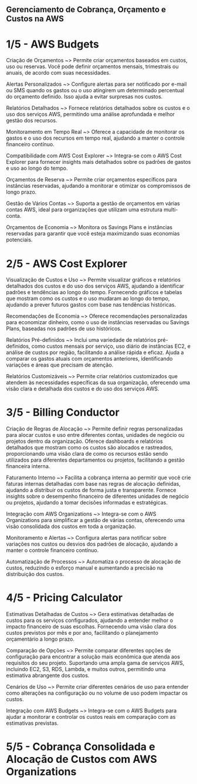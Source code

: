## Gerenciamento de Cobrança, Orçamento e Custos na AWS ##
# 1/5 - AWS Budgets #
Criação de Orçamentos ~> Permite criar orçamentos baseados em custos, uso ou reservas. Você pode definir orçamentos mensais, trimestrais ou anuais, de acordo com suas necessidades.

Alertas Personalizados ~> Configure alertas para ser notificado por e-mail ou SMS quando os gastos ou o uso atingirem um determinado percentual do orçamento definido. Isso ajuda a evitar surpresas nos custos.

Relatórios Detalhados ~> Fornece relatórios detalhados sobre os custos e o uso dos serviços AWS, permitindo uma análise aprofundada e melhor gestão dos recursos.

Monitoramento em Tempo Real ~> Oferece a capacidade de monitorar os gastos e o uso dos recursos em tempo real, ajudando a manter o controle financeiro contínuo.

Compatibilidade com AWS Cost Explorer ~> Integra-se com o AWS Cost Explorer para fornecer insights mais detalhados sobre os padrões de gastos e uso ao longo do tempo.

Orçamentos de Reserva ~> Permite criar orçamentos específicos para instâncias reservadas, ajudando a monitorar e otimizar os compromissos de longo prazo.

Gestão de Vários Contas ~> Suporta a gestão de orçamentos em várias contas AWS, ideal para organizações que utilizam uma estrutura multi-conta.

Orçamentos de Economia ~> Monitora os Savings Plans e instâncias reservadas para garantir que você esteja maximizando suas economias potenciais.

# 2/5 - AWS Cost Explorer #
Visualização de Custos e Uso ~> Permite visualizar gráficos e relatórios detalhados dos custos e do uso dos serviços AWS, ajudando a identificar padrões e tendências ao longo do tempo. Fornecendo gráficos e tabelas que mostram como os custos e o uso mudaram ao longo do tempo, ajudando a prever futuros gastos com base nas tendências históricas.

Recomendações de Economia ~> Oferece recomendações personalizadas para economizar dinheiro, como o uso de instâncias reservadas ou Savings Plans, baseadas nos padrões de uso históricos.

Relatórios Pré-definidos ~> Inclui uma variedade de relatórios pré-definidos, como custos mensais por serviço, uso diário de instâncias EC2, e análise de custos por região, facilitando a análise rápida e eficaz. Ajuda a comparar os gastos atuais com orçamentos anteriores, identificando variações e áreas que precisam de atenção.

Relatórios Customizáveis ~> Permite criar relatórios customizados que atendem às necessidades específicas da sua organização, oferecendo uma visão clara e detalhada dos custos e do uso dos serviços AWS.

# 3/5 - Billing Conductor #
Criação de Regras de Alocação ~> Permite definir regras personalizadas para alocar custos e uso entre diferentes contas, unidades de negócio ou projetos dentro da organização. Oferece dashboards e relatórios detalhados que mostram como os custos são alocados e rastreados, proporcionando uma visão clara de como os recursos estão sendo utilizados para diferentes departamentos ou projetos, facilitando a gestão financeira interna.

Faturamento Interno ~> Facilita a cobrança interna ao permitir que você crie faturas internas detalhadas com base nas regras de alocação definidas, ajudando a distribuir os custos de forma justa e transparente. Fornece insights sobre o desempenho financeiro de diferentes unidades de negócio ou projetos, ajudando a tomar decisões informadas e estratégicas.

Integração com AWS Organizations ~> Integra-se com o AWS Organizations para simplificar a gestão de várias contas, oferecendo uma visão consolidada dos custos em toda a organização.

Monitoramento e Alertas ~> Configura alertas para notificar sobre variações nos custos ou desvios dos padrões de alocação, ajudando a manter o controle financeiro contínuo.

Automatização de Processos ~> Automatiza o processo de alocação de custos, reduzindo o esforço manual e aumentando a precisão na distribuição dos custos.

# 4/5 - Pricing Calculator #
Estimativas Detalhadas de Custos ~> Gera estimativas detalhadas de custos para os serviços configurados, ajudando a entender melhor o impacto financeiro de suas escolhas. Fornecendo uma visão clara dos custos previstos por mês e por ano, facilitando o planejamento orçamentário a longo prazo.

Comparação de Opções ~> Permite comparar diferentes opções de configuração para encontrar a solução mais econômica que atenda aos requisitos do seu projeto. Suportando uma ampla gama de serviços AWS, incluindo EC2, S3, RDS, Lambda, e muitos outros, permitindo uma estimativa abrangente dos custos.

Cenários de Uso ~> Permite criar diferentes cenários de uso para entender como alterações na configuração ou no volume de uso podem impactar os custos.

Integração com AWS Budgets ~> Integra-se com o AWS Budgets para ajudar a monitorar e controlar os custos reais em comparação com as estimativas previstas.

# 5/5 - Cobrança Consolidada e Alocação de Custos com AWS Organizations #